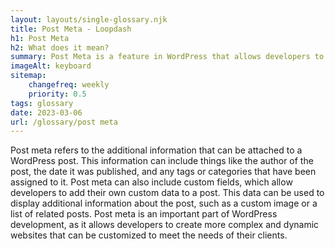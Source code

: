 ```yaml
--- 
layout: layouts/single-glossary.njk
title: Post Meta - Loopdash
h1: Post Meta
h2: What does it mean?
summary: Post Meta is a feature in WordPress that allows developers to add custom fields to posts, pages, and other content types, providing additional information and functionality beyond the standard content.
imageAlt: keyboard
sitemap:
	changefreq: weekly
	priority: 0.5
tags: glossary
date: 2023-03-06
url: /glossary/post meta
---
```


Post meta refers to the additional information that can be attached to a WordPress post. This information can include things like the author of the post, the date it was published, and any tags or categories that have been assigned to it. Post meta can also include custom fields, which allow developers to add their own custom data to a post. This data can be used to display additional information about the post, such as a custom image or a list of related posts. Post meta is an important part of WordPress development, as it allows developers to create more complex and dynamic websites that can be customized to meet the needs of their clients.